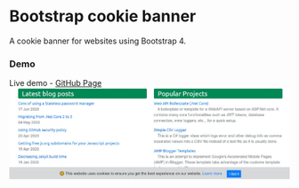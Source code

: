 # Bootstrap cookie banner
A cookie banner for websites using Bootstrap 4.

### Demo

Live demo - [GitHub Page]()
![Demo image](./demo/demo.jpg)
